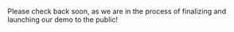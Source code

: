 Please check back soon, as we are in the process of finalizing and launching our demo to the public!
